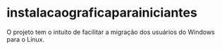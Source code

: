 # instalacaograficaparainiciantes

O projeto tem o intuito de facilitar a migração dos usuários do Windows para o Linux.
